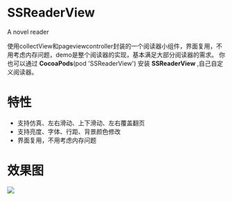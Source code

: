 # SSReaderView
A novel reader

使用collectView和pageviewcontroller封装的一个阅读器小组件，界面复用，不用考虑内存问题，demo是整个阅读器的实现，基本满足大部分阅读器的需求。
你也可以通过 **CocoaPods**(pod 'SSReaderView') 安装 **SSReaderView** ,自己自定义阅读器。

# 特性
- 支持仿真、左右滑动、上下滑动、左右覆盖翻页
- 支持亮度、字体、行距、背景颜色修改
- 界面复用，不用考虑内存问题
# 效果图
<img src="https://github.com/namesubai/SSReaderView/blob/main/demo.gif" />

